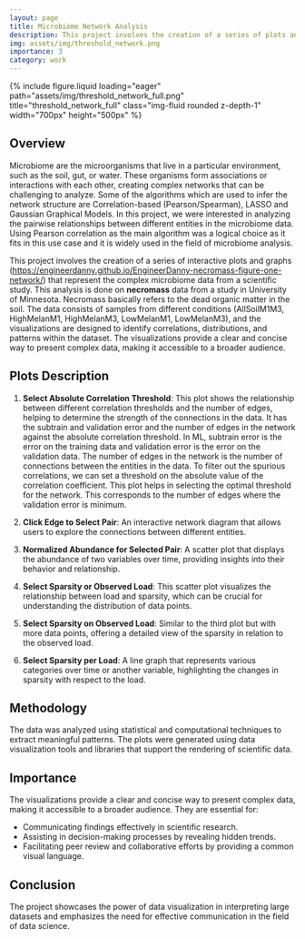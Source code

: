 ```yaml
---
layout: page
title: Microbiome Network Analysis
description: This project involves the creation of a series of plots and graphs that represent the complex microbiome data from a scientific study.
img: assets/img/threshold_network.png
importance: 3
category: work
---
```


<div class="row">
    <div class="col-sm mt-3 mt-md-0">
        {% include figure.liquid loading="eager" path="assets/img/threshold_network_full.png" title="threshold_network_full" class="img-fluid rounded z-depth-1" width="700px" height="500px" %}
    </div>
</div>

## Overview
Microbiome are the microorganisms that live in a particular environment, such as the soil, gut, or water. 
These organisms form associations or interactions with each other, creating complex networks that can be challenging to analyze.
Some of the algorithms which are used to infer the network structure are Correlation-based (Pearson/Spearman), LASSO and Gaussian Graphical Models.
In this project, we were interested in analyzing the pairwise relationships between different entities in the microbiome data.
Using Pearson correlation as the main algorithm was a logical choice as it fits in this use case and it is widely used in the field of microbiome analysis.

This project involves the creation of a series of interactive plots and graphs (https://engineerdanny.github.io/EngineerDanny-necromass-figure-one-network/) that represent the complex microbiome data from a scientific study.
This analysis is done on **necromass** data from a study in University of Minnesota.
Necromass basically refers to the dead organic matter in the soil.
The data consists of samples from different conditions (AllSoilM1M3, HighMelanM1, HighMelanM3, LowMelanM1, LowMelanM3), and the visualizations are designed to identify correlations, distributions, and patterns within the dataset.
The visualizations provide a clear and concise way to present complex data, making it accessible to a broader audience.

## Plots Description
1. **Select Absolute Correlation Threshold**: This plot shows the relationship between different correlation thresholds and the number of edges, helping to determine the strength of the connections in the data.
It has the subtrain and validation error and the number of edges in the network against the absolute correlation threshold.
In ML, subtrain error is the error on the training data and validation error is the error on the validation data.
The number of edges in the network is the number of connections between the entities in the data.
To filter out the spurious correlations, we can set a threshold on the absolute value of the correlation coefficient.
This plot helps in selecting the optimal threshold for the network.
This corresponds to the number of edges where the validation error is minimum.


2. **Click Edge to Select Pair**: An interactive network diagram that allows users to explore the connections between different entities.
3. **Normalized Abundance for Selected Pair**: A scatter plot that displays the abundance of two variables over time, providing insights into their behavior and relationship.
4. **Select Sparsity or Observed Load**: This scatter plot visualizes the relationship between load and sparsity, which can be crucial for understanding the distribution of data points.
5. **Select Sparsity on Observed Load**: Similar to the third plot but with more data points, offering a detailed view of the sparsity in relation to the observed load.
6. **Select Sparsity per Load**: A line graph that represents various categories over time or another variable, highlighting the changes in sparsity with respect to the load.

## Methodology
The data was analyzed using statistical and computational techniques to extract meaningful patterns. The plots were generated using data visualization tools and libraries that support the rendering of scientific data.

## Importance
The visualizations provide a clear and concise way to present complex data, making it accessible to a broader audience. They are essential for:
- Communicating findings effectively in scientific research.
- Assisting in decision-making processes by revealing hidden trends.
- Facilitating peer review and collaborative efforts by providing a common visual language.

## Conclusion
The project showcases the power of data visualization in interpreting large datasets and emphasizes the need for effective communication in the field of data science.


